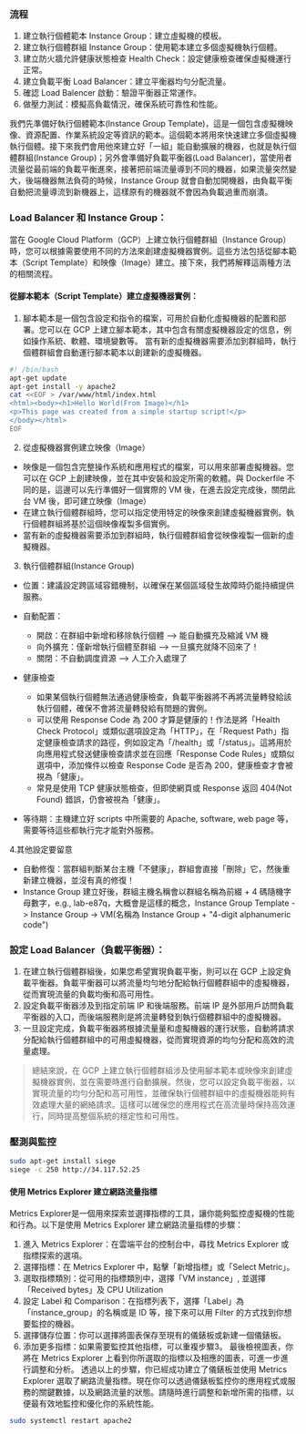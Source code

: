 

### 流程
1. 建立執行個體範本 Instance Group：建立虛擬機的模板。
2. 建立執行個體群組 Instance Group：使用範本建立多個虛擬機執行個體。
3. 建立防火牆允許健康狀態檢查 Health Check：設定健康檢查確保虛擬機運行正常。
4. 建立負載平衡 Load Balancer：建立平衡器均勻分配流量。
5. 確認 Load Balencer 啟動：驗證平衡器正常運作。
6. 做壓力測試：模擬高負載情況，確保系統可靠性和性能。


我們先準備好執行個體範本(Instance Group Template)，這是一個包含虛擬機映像、資源配置、作業系統設定等資訊的範本。這個範本將用來快速建立多個虛擬機執行個體。接下來我們會用他來建立好「一組」能自動擴展的機器，也就是執行個體群組(Instance Group)；另外會準備好負載平衡器(Load Balancer)，當使用者流量從最前端的負載平衡進來，接著把前端流量導到不同的機器，如果流量突然變大，後端機器無法負荷的時候，Instance Group 就會自動加開機器，由負載平衡自動把流量導流到新機器上，這樣原有的機器就不會因為負載過重而崩潰。

### Load Balancer 和 Instance Group：
當在 Google Cloud Platform（GCP）上建立執行個體群組（Instance Group）時，您可以根據需要使用不同的方法來創建虛擬機器實例。這些方法包括從腳本範本（Script Template）和映像（Image）建立。接下來，我們將解釋這兩種方法的相關流程。

#### 從腳本範本（Script Template）建立虛擬機器實例：
1. 腳本範本是一個包含設定和指令的檔案，可用於自動化虛擬機器的配置和部署。您可以在 GCP 上建立腳本範本，其中包含有關虛擬機器設定的信息，例如操作系統、軟體、環境變數等。
當有新的虛擬機器需要添加到群組時，執行個體群組會自動運行腳本範本以創建新的虛擬機器。
```sh
#! /bin/bash
apt-get update
apt-get install -y apache2
cat <<EOF > /var/www/html/index.html
<html><body><h1>Hello World(From Image)</h1>
<p>This page was created from a simple startup script!</p>
</body></html>
EOF
```
2. 從虛擬機器實例建立映像（Image）
 - 映像是一個包含完整操作系統和應用程式的檔案，可以用來部署虛擬機器。您可以在 GCP 上創建映像，並在其中安裝和設定所需的軟體。與 Dockerfile 不同的是，這邊可以先行準備好一個實際的 VM 後，在進去設定完成後，關閉此台 VM 後，即可建立映像（Image） 
 - 在建立執行個體群組時，您可以指定使用特定的映像來創建虛擬機器實例。執行個體群組將基於這個映像複製多個實例。
 - 當有新的虛擬機器需要添加到群組時，執行個體群組會從映像複製一個新的虛擬機器。

3. 執行個體群組(Instance Group)
  - 位置：建議設定跨區域容錯機制，以確保在某個區域發生故障時仍能持續提供服務。
  - 自動配置：
    - 開啟：在群組中新增和移除執行個體 --> 能自動擴充及縮減 VM 機
    - 向外擴充：僅新增執行個體至群組 --> 一旦擴充就降不回來了！
    - 關閉：不自動調度資源  --> 人工介入處理了
  - 健康檢查
    - 如果某個執行個體無法通過健康檢查，負載平衡器將不再將流量轉發給該執行個體，確保不會將流量轉發給有問題的實例。
    - 可以使用 Response Code 為 200 才算是健康的！作法是將「Health Check Protocol」或類似選項設定為「HTTP」，在「Request Path」指定健康檢查請求的路徑，例如設定為「/health」或「/status」。這將用於向應用程式發送健康檢查請求並在回應「Response Code Rules」或類似選項中，添加條件以檢查 Response Code 是否為 200，健康檢查才會被視為「健康」。
    - 常見是使用 TCP 健康狀態檢查，但即使網頁或 Response 返回 404(Not Found) 錯誤，仍會被視為「健康」。
    
  - 等待期：主機建立好 scripts 中所需要的 Apache, software, web page 等，需要等待這些都執行完才能對外服務。

4.其他設定要留意
 - 自動修復：當群組判斷某台主機「不健康」，群組會直接「刪除」它，然後重新建立機器，並沒有真的修復！
 - Instance Group 建立好後，群組主機名稱會以群組名稱為前綴 + 4 碼隨機字母數字，e.g., lab-e87q，大概會是這樣的概念，Instance Group Template -> Instance Group -> VM(名稱為 Instance Group + "4-digit alphanumeric code")


### 設定 Load Balancer（負載平衡器）：
1. 在建立執行個體群組後，如果您希望實現負載平衡，則可以在 GCP 上設定負載平衡器。負載平衡器可以將流量均勻地分配給執行個體群組中的虛擬機器，從而實現流量的負載均衡和高可用性。
2. 設定負載平衡器涉及到指定前端 IP 和後端服務。前端 IP 是外部用戶訪問負載平衡器的入口，而後端服務則是將流量轉發到執行個體群組中的虛擬機器。
3. 一旦設定完成，負載平衡器將根據流量量和虛擬機器的運行狀態，自動將請求分配給執行個體群組中的可用虛擬機器，從而實現資源的均勻分配和高效的流量處理。

> 總結來說，在 GCP 上建立執行個體群組涉及使用腳本範本或映像來創建虛擬機器實例，並在需要時進行自動擴展。然後，您可以設定負載平衡器，以實現流量的均勻分配和高可用性，並確保執行個體群組中的虛擬機器能夠有效處理大量的網絡請求。這樣可以確保您的應用程式在高流量時保持高效運行，同時提高整個系統的穩定性和可用性。


### 壓測與監控
```sh
sudo apt-get install siege
siege -c 250 http://34.117.52.25
```

#### 使用 Metrics Explorer 建立網路流量指標
Metrics Explorer是一個用來探索並選擇指標的工具，讓你能夠監控虛擬機的性能和行為。以下是使用 Metrics Explorer 建立網路流量指標的步驟：

1. 進入 Metrics Explorer：在雲端平台的控制台中，尋找 Metrics Explorer 或指標探索的選項。
2. 選擇指標：在 Metrics Explorer 中，點擊「新增指標」或「Select Metric」。
3. 選取指標類別：從可用的指標類別中，選擇「VM instance」, 並選擇「Received bytes」及 CPU Utilization
4. 設定 Label 和 Comparison：在指標列表下，選擇「Label」為「instance_group」的名稱或是 ID 等，接下來可以用 Filter 的方式找到你想要監控的機器。
5. 選擇儲存位置：你可以選擇將圖表保存至現有的儀錶板或新建一個儀錶板。
6. 添加更多指標：如果需要監控其他指標，可以重複步驟3。
最後檢視圖表，你將在 Metrics Explorer 上看到你所選取的指標以及相應的圖表，可進一步進行調整和分析。
透過以上的步驟，你已經成功建立了儀錶板並使用 Metrics Explorer 選取了網路流量指標。現在你可以透過儀錶板監控你的應用程式或服務的關鍵數據，以及網路流量的狀態。請隨時進行調整和新增所需的指標，以便最有效地監控和優化你的系統性能。



```sh
sudo systemctl restart apache2
```





